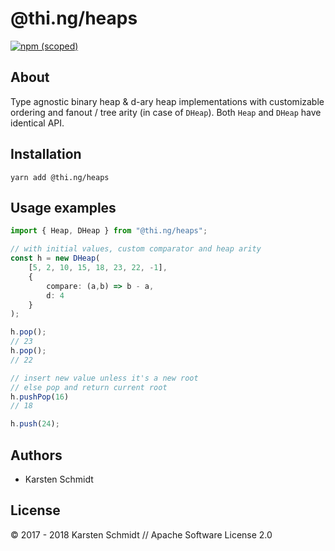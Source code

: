 # @thi.ng/heaps

[![npm (scoped)](https://img.shields.io/npm/v/@thi.ng/heaps.svg)](https://www.npmjs.com/package/@thi.ng/heaps)

## About

Type agnostic binary heap & d-ary heap implementations with customizable
ordering and fanout / tree arity (in case of `DHeap`). Both `Heap` and
`DHeap` have identical API.

## Installation

```
yarn add @thi.ng/heaps
```

## Usage examples

```typescript
import { Heap, DHeap } from "@thi.ng/heaps";

// with initial values, custom comparator and heap arity
const h = new DHeap(
    [5, 2, 10, 15, 18, 23, 22, -1],
    {
        compare: (a,b) => b - a,
        d: 4
    }
);

h.pop();
// 23
h.pop();
// 22

// insert new value unless it's a new root
// else pop and return current root
h.pushPop(16)
// 18

h.push(24);
```

## Authors

- Karsten Schmidt

## License

&copy; 2017 - 2018 Karsten Schmidt // Apache Software License 2.0
